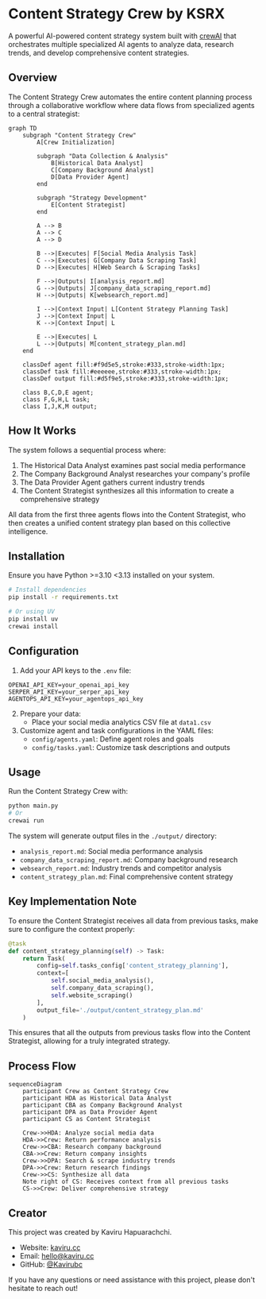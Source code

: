 # Content Strategy Crew by KSRX

A powerful AI-powered content strategy system built with [crewAI](https://crewai.com) that orchestrates multiple specialized AI agents to analyze data, research trends, and develop comprehensive content strategies.

## Overview

The Content Strategy Crew automates the entire content planning process through a collaborative workflow where data flows from specialized agents to a central strategist:

```mermaid
graph TD
    subgraph "Content Strategy Crew"
        A[Crew Initialization]
        
        subgraph "Data Collection & Analysis"
            B[Historical Data Analyst]
            C[Company Background Analyst]
            D[Data Provider Agent]
        end
        
        subgraph "Strategy Development"
            E[Content Strategist]
        end
        
        A --> B
        A --> C
        A --> D
        
        B -->|Executes| F[Social Media Analysis Task]
        C -->|Executes| G[Company Data Scraping Task]
        D -->|Executes| H[Web Search & Scraping Tasks]
        
        F -->|Outputs| I[analysis_report.md]
        G -->|Outputs| J[company_data_scraping_report.md]
        H -->|Outputs| K[websearch_report.md]
        
        I -->|Context Input| L[Content Strategy Planning Task]
        J -->|Context Input| L
        K -->|Context Input| L
        
        E -->|Executes| L
        L -->|Outputs| M[content_strategy_plan.md]
    end
    
    classDef agent fill:#f9d5e5,stroke:#333,stroke-width:1px;
    classDef task fill:#eeeeee,stroke:#333,stroke-width:1px;
    classDef output fill:#d5f9e5,stroke:#333,stroke-width:1px;
    
    class B,C,D,E agent;
    class F,G,H,L task;
    class I,J,K,M output;
```


## How It Works

The system follows a sequential process where:

1. The Historical Data Analyst examines past social media performance
2. The Company Background Analyst researches your company's profile
3. The Data Provider Agent gathers current industry trends
4. The Content Strategist synthesizes all this information to create a comprehensive strategy

All data from the first three agents flows into the Content Strategist, who then creates a unified content strategy plan based on this collective intelligence.

## Installation

Ensure you have Python >=3.10 <3.13 installed on your system.

```bash
# Install dependencies
pip install -r requirements.txt

# Or using UV
pip install uv
crewai install
```


## Configuration

1. Add your API keys to the `.env` file:

```
OPENAI_API_KEY=your_openai_api_key
SERPER_API_KEY=your_serper_api_key
AGENTOPS_API_KEY=your_agentops_api_key
```

2. Prepare your data:
    - Place your social media analytics CSV file at `data1.csv`
3. Customize agent and task configurations in the YAML files:
    - `config/agents.yaml`: Define agent roles and goals
    - `config/tasks.yaml`: Customize task descriptions and outputs

## Usage

Run the Content Strategy Crew with:

```bash
python main.py
# Or
crewai run
```

The system will generate output files in the `./output/` directory:

- `analysis_report.md`: Social media performance analysis
- `company_data_scraping_report.md`: Company background research
- `websearch_report.md`: Industry trends and competitor analysis
- `content_strategy_plan.md`: Final comprehensive content strategy


## Key Implementation Note

To ensure the Content Strategist receives all data from previous tasks, make sure to configure the context properly:

```python
@task
def content_strategy_planning(self) -> Task:
    return Task(
        config=self.tasks_config['content_strategy_planning'],
        context=[
            self.social_media_analysis(),
            self.company_data_scraping(),
            self.website_scraping()
        ],
        output_file='./output/content_strategy_plan.md'
    )
```

This ensures that all the outputs from previous tasks flow into the Content Strategist, allowing for a truly integrated strategy.

## Process Flow

```mermaid
sequenceDiagram
    participant Crew as Content Strategy Crew
    participant HDA as Historical Data Analyst
    participant CBA as Company Background Analyst
    participant DPA as Data Provider Agent
    participant CS as Content Strategist
    
    Crew->>HDA: Analyze social media data
    HDA->>Crew: Return performance analysis
    Crew->>CBA: Research company background
    CBA->>Crew: Return company insights
    Crew->>DPA: Search & scrape industry trends
    DPA->>Crew: Return research findings
    Crew->>CS: Synthesize all data
    Note right of CS: Receives context from all previous tasks
    CS->>Crew: Deliver comprehensive strategy
```


## Creator

This project was created by Kaviru Hapuarachchi.

- Website: [kaviru.cc](https://kaviru.cc)
- Email: [hello@kaviru.cc](mailto:hello@kaviru.cc)
- GitHub: [@Kavirubc](https://github.com/Kavirubc)

If you have any questions or need assistance with this project, please don't hesitate to reach out!
